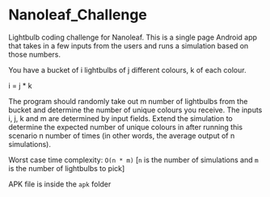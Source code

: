 # Nanoleaf_Challenge

Lightbulb coding challenge for Nanoleaf. This is a single page Android app that takes in a few inputs from the users and runs a simulation based on those numbers. 

You have a bucket of i lightbulbs of j different colours, k of each colour.

i = j * k


The program should randomly take out m number of lightbulbs from the bucket and determine the number of unique colours you receive. The inputs i, j, k and m are determined by input fields. Extend the simulation to determine the expected number of unique colours in after running this scenario n number of times (in other words, the average output of n simulations).


Worst case time complexity: `O(n * m)` [`n` is the number of simulations and `m` is the number of lightbulbs to pick]

APK file is inside the `apk` folder
